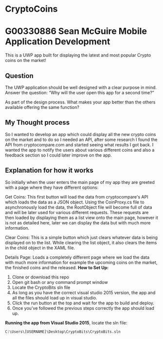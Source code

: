 # CryptoCoins
# G00330886   Sean McGuire    Mobile Application Development 

This is a UWP app built for displaying the latest and most popular Crypto coins on the market!

## Question
The UWP application should be well designed with a clear purpose in mind.  
Answer the question: 
“Why will the user open this app for a second time?”

As part of the design process. What makes your app better than the others available offering the same function?

## My Thought process
So I wanted to develop an app which could display all the new crypto coins on the market and to do so I needed an API, after some research I found the API from cryptocompare.com and started seeing what results I got back. I wanted the app to notify the users about various different coins and also a feedback section so I could later improve on the app.

## Explanation for how it works

So initially when the user enters the main page of my app they are greeted with a page where they have different options:

Get Coins:
This first button will load the data from cryptocompare's API which loads the data as a JSON object. Using the CoinProxy.cs file to asynchronously load the data, the RootObject file will become full of data and will be later used for various different requests. These requests are then loaded by displaying them as a list view onto the main page, however it is not as detailed here, later we can display the data but with much more information.

Clear Coins:
This is a simple button which just clears whatever data is being displayed on to the list. While clearing the list object, it also clears the items in the child object in the XAML file.

Details Page:
Loads a completely different page where we load the data with much more information for example the upcoming coins on the market, the finished coins and the released.
**How to Set Up:**
1. Clone or download this repo
2. Open git bash or any command prompt window
3. Locate the CryptoBits sln file
4. As long as you have the correct visual studio 2015 version, the app and all the files should load up in visual studio.
5. Click the run button at the top and wait for the app to build and deploy.
6. Once you've followed the previous steps correctly the app should load up.

**Running the app from Visual Studio 2015**, locate the sln file:
```
C:\Users\[USERNAME]\Desktop\CryptoBits\CryptoBits.sln
```

